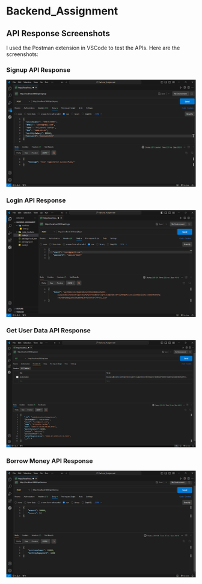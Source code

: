 # Backend_Assignment
## API Response Screenshots

I used the Postman extension in VSCode to test the APIs. Here are the screenshots:

### Signup API Response
![Signup API Response](screenshots/Signup_Sucess.png)


### Login API Response
![Login API Response](screenshots/Login.png)


### Get User Data API Response
![Get User Data API Response](screenshots/User.png)

### Borrow Money API Response
![Borrow Money API Response](screenshots/Borrow.png)
